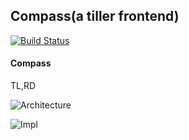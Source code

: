 ## Compass(a tiller frontend)

[![Build Status](http://drone.ke-cs.dev.qiniu.io/api/badges/weiwei04/compass/status.svg)](http://drone.ke-cs.dev.qiniu.io/weiwei04/compass)

#### Compass

TL,RD

![Architecture](http://o9zmszl0h.bkt.clouddn.com/IMG_4686.JPG?imageslim)


![Impl](http://o9zmszl0h.bkt.clouddn.com/IMG_4687.JPG?imageslim)
